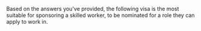 
Based on the answers you've provided, the following visa is the most suitable for sponsoring a skilled worker, to be nominated for a role they can apply to work in.

